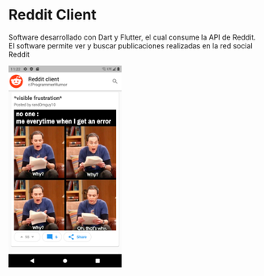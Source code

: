 # Reddit Client
Software desarrollado con Dart y Flutter, el cual consume la API de Reddit.  
El software permite ver y buscar publicaciones realizadas en la red social Reddit

<img src="screenshots/reddit-client.png" height="400" />
